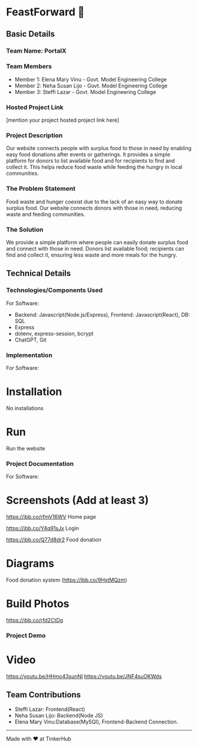 # FeastForward 🎯


## Basic Details
### Team Name: PortalX


### Team Members
- Member 1: Elena Mary Vinu - Govt. Model Engineering College
- Member 2: Neha Susan Lijo - Govt. Model Engineering College
- Member 3: Steffi Lazar - Govt. Model Engineering College

### Hosted Project Link
[mention your project hosted project link here]

### Project Description
Our website connects people with surplus food to those in need by enabling easy food donations after events or gatherings. It provides a simple platform for donors to list available food and for recipients to find and collect it. This helps reduce food waste while feeding the hungry in local communities.

### The Problem Statement
Food waste and hunger coexist due to the lack of an easy way to donate surplus food. Our website connects donors with those in need, reducing waste and feeding communities.

### The Solution
We provide a simple platform where people can easily donate surplus food and connect with those in need. Donors list available food; recipients can find and collect it, ensuring less waste and more meals for the hungry.

## Technical Details
### Technologies/Components Used
For Software:
- Backend: Javascript(Node.js/Express), Frontend: Javascript(React), DB: SQL
- Express
- dotenv, express-session, bcrypt
- ChatGPT, Git
 
### Implementation
For Software:
# Installation
No installations

# Run
Run the website

### Project Documentation
For Software:

# Screenshots (Add at least 3)
https://ibb.co/rfmV16WV
Home page

https://ibb.co/Y4q91sJx
Login 

https://ibb.co/Q77d8dr2
Food donation 

# Diagrams
Food donation system
(https://ibb.co/9HstMQzm)
# Build Photos
https://ibb.co/rfd2CtDq

### Project Demo
# Video
https://youtu.be/HHmo43sunNI
https://youtu.be/JNF4suOKWds


## Team Contributions
- Steffi Lazar: Frontend(React)
- Neha Susan Lijo: Backend(Node JS)
- Elena Mary Vinu:Database(MySQl), Frontend-Backend Connection.

---
Made with ❤️ at TinkerHub

